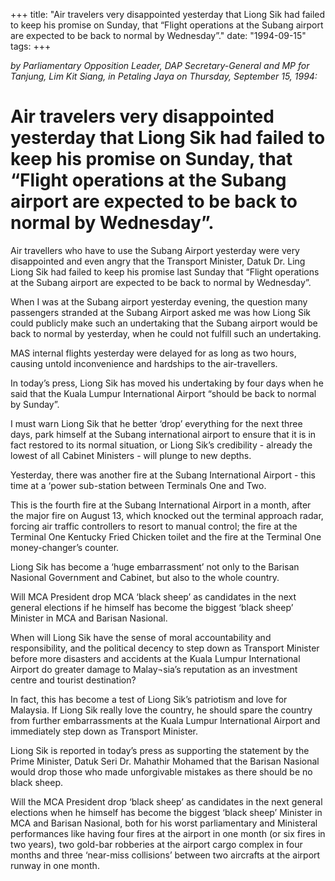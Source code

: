 +++ 
title: "Air travelers very disappointed yesterday that Liong Sik had failed to keep his promise on Sunday, that “Flight operations at the Subang airport are expected to be back to normal by Wednesday”."
date: "1994-09-15"
tags:
+++

_by Parliamentary Opposition Leader, DAP Secretary-General and MP for Tanjung, Lim Kit Siang, in Petaling Jaya on Thursday, September 15, 1994:_

# Air travelers very disappointed yesterday that Liong Sik had failed to keep his promise on Sunday, that “Flight operations at the Subang airport are expected to be back to normal by Wednesday”.

Air travellers who have to use the Subang Airport yesterday were very disappointed and even angry that the Transport Minister, Datuk Dr. Ling Liong Sik had failed to keep his promise last Sunday that “Flight operations at the Subang airport are expected to be back to normal by Wednesday”.</u>

When I was at the Subang airport yesterday evening, the question many passengers stranded at the Subang Airport asked me was how Liong Sik could publicly make such an undertaking that the Subang airport would be back to normal by yesterday, when he could not fulfill such an undertaking.

MAS internal flights yesterday were delayed for as long as two hours, causing untold inconvenience and hardships to the air-travellers.

In today’s press, Liong Sik has moved his undertaking by four days when he said that the Kuala Lumpur International Airport “should be back to normal by Sunday”.

I must warn Liong Sik that he better  ‘drop’ everything for the next three days, park himself at the Subang international airport to ensure that it is in fact restored to its normal situation, or Liong Sik’s credibility       - already the lowest of all Cabinet Ministers - will plunge to new depths.

Yesterday, there was another fire at the Subang International Airport - this time at a ‘power sub-station between Terminals One and Two.

This is the fourth fire at the Subang International Airport in a month, after the major fire on August 13, which knocked out the terminal approach radar, forcing air traffic controllers to resort to manual control; the fire at the Terminal One Kentucky Fried Chicken toilet and the fire at the Terminal One money-changer’s counter.

Liong Sik has become a ‘huge embarrassment’ not only to the Barisan Nasional Government and Cabinet, but also to the whole country.

Will MCA President drop MCA ‘black sheep’ as candidates in the next general elections if he himself    has become the biggest ‘black sheep’ Minister in MCA and Barisan Nasional.

When will Liong Sik have the sense of moral accountability and responsibility, and the political decency to step down as Transport Minister before more disasters and accidents at the Kuala Lumpur International Airport do greater damage to Malay¬sia’s reputation as an investment centre and tourist destination?

In fact, this has become a test of Liong Sik’s patriotism and love for Malaysia. If Liong Sik really love the   country, he should spare the country from further embarrassments at the Kuala Lumpur International Airport and immediately step down as Transport Minister.


Liong Sik is reported in today’s press as supporting the statement by the Prime Minister, Datuk Seri Dr.    Mahathir Mohamed that the Barisan Nasional would drop those who made unforgivable mistakes as there should be no black sheep.

Will the MCA President drop ‘black sheep’ as candidates in the next general elections when he himself has become the biggest ‘black sheep’ Minister in MCA and Barisan Nasional, both for his worst parliamentary and Ministeral performances like having four fires at the airport in one month (or six fires in two years), two gold-bar robberies at the airport cargo complex in four months and three ‘near-miss collisions’ between two aircrafts at the airport runway in one month.
 
